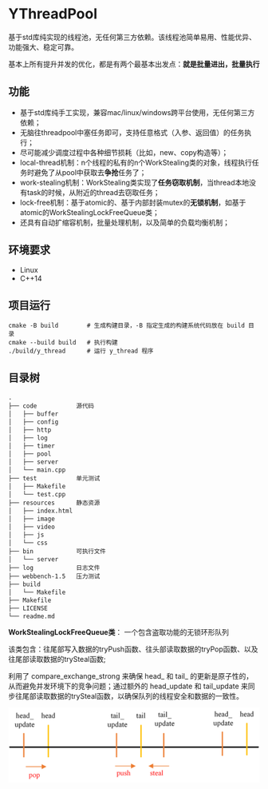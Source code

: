 # YThreadPool

基于std库纯实现的线程池，无任何第三方依赖。该线程池简单易用、性能优异、功能强大、稳定可靠。

基本上所有提升并发的优化，都是有两个最基本出发点：**就是批量进出，批量执行**

## 功能

* 基于std库纯手工实现，兼容mac/linux/windows跨平台使用，无任何第三方依赖；
* 无脑往threadpool中塞任务即可，支持任意格式（入参、返回值）的任务执行；
* 尽可能减少调度过程中各种细节损耗（比如，new、copy构造等）；
* local-thread机制：n个线程的私有的n个WorkStealing类的对象，线程执行任务时避免了从pool中获取去**争抢**任务了；
* work-stealing机制：WorkStealing类实现了**任务窃取机制**，当thread本地没有task的时候，从附近的thread去窃取任务；
* lock-free机制：基于atomic的、基于内部封装mutex的**无锁机制**，如基于atomic的WorkStealingLockFreeQueue类；
* 还具有自动扩缩容机制，批量处理机制，以及简单的负载均衡机制； 

## 环境要求

* Linux
* C++14

## 项目运行

	cmake -B build        # 生成构建目录，-B 指定生成的构建系统代码放在 build 目录
	cmake --build build   # 执行构建
	./build/y_thread      # 运行 y_thread 程序

## 目录树

```
.
├── code           源代码
│   ├── buffer
│   ├── config
│   ├── http
│   ├── log
│   ├── timer
│   ├── pool
│   ├── server
│   └── main.cpp
├── test           单元测试
│   ├── Makefile
│   └── test.cpp
├── resources      静态资源
│   ├── index.html
│   ├── image
│   ├── video
│   ├── js
│   └── css
├── bin            可执行文件
│   └── server
├── log            日志文件
├── webbench-1.5   压力测试
├── build          
│   └── Makefile
├── Makefile
├── LICENSE
└── readme.md
```



**WorkStealingLockFreeQueue类**： 一个包含盗取功能的无锁环形队列

​        该类包含：往尾部写入数据的tryPush函数、往头部读取数据的tryPop函数、以及往尾部读取数据的trySteal函数;

利用了 compare_exchange_strong 来确保 head_ 和 tail_ 的更新是原子性的，从而避免并发环境下的竞争问题；通过额外的 head_update 和 tail_update 来同步往尾部读取数据的trySteal函数，以确保队列的线程安全和数据的一致性。



![1](\picture\1.png)
